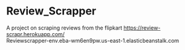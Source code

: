 # Review_Scrapper
A project on scraping reviews from the flipkart
https://review-scrapr.herokuapp.com/   
Reviewscrapper-env.eba-wm6en9pw.us-east-1.elasticbeanstalk.com
